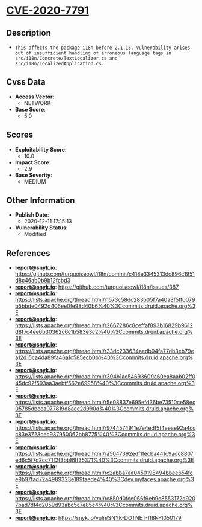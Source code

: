 
# [CVE-2020-7791](https://github.com/turquoiseowl/i18n/commit/c418e3345313dc896c1951d8c46ab0b9b12fcbd3)

## Description

- `This affects the package i18n before 2.1.15. Vulnerability arises out of insufficient handling of erroneous language tags in src/i18n/Concrete/TextLocalizer.cs and src/i18n/LocalizedApplication.cs.`

## Cvss Data

- **Access Vector**:
  - NETWORK
- **Base Score**:
  - 5.0

## Scores

- **Exploitability Score**:
  - 10.0
- **Impact Score**:
  - 2.9
- **Base Severity**:
  - MEDIUM

## Other Information

- **Publish Date**:
  - 2020-12-11 17:15:13
- **Vulnerability Status**:
  - Modified

## References

- **report@snyk.io**: https://github.com/turquoiseowl/i18n/commit/c418e3345313dc896c1951d8c46ab0b9b12fcbd3
- **report@snyk.io**: https://github.com/turquoiseowl/i18n/issues/387
- **report@snyk.io**: https://lists.apache.org/thread.html/r1573c58dc283b05f7a40a3f5ff0079b5bbde0492d406ee0fe98d40b6%40%3Ccommits.druid.apache.org%3E
- **report@snyk.io**: https://lists.apache.org/thread.html/r2667286c8ceffaf893b16829b9612d8f7c4ee6b30362c6c1b583e3c2%40%3Ccommits.druid.apache.org%3E
- **report@snyk.io**: https://lists.apache.org/thread.html/r33dc233634aedb04fa77db3eb79ea12d15ca4da89fa46a1c585ecb0b%40%3Ccommits.druid.apache.org%3E
- **report@snyk.io**: https://lists.apache.org/thread.html/r394b1ae54693609a60ea8aab02ff045dc92f593aa3aebff562e69958%40%3Ccommits.druid.apache.org%3E
- **report@snyk.io**: https://lists.apache.org/thread.html/r5e08837e695efd36be73510ce58ec05785dbcea077819d8acc2d990d%40%3Ccommits.druid.apache.org%3E
- **report@snyk.io**: https://lists.apache.org/thread.html/r9744574911e7e4edf5f4eeae92a4ccc83e3723cec937950062bb8775%40%3Ccommits.druid.apache.org%3E
- **report@snyk.io**: https://lists.apache.org/thread.html/ra5047392edf1fecba441c9adc8807ed6c5f7d2cc71f2f3bb89f35371%40%3Ccommits.druid.apache.org%3E
- **report@snyk.io**: https://lists.apache.org/thread.html/rc2abba7aa0450198494bbee654fce9b97fad72a4989323e189faede4%40%3Cdev.myfaces.apache.org%3E
- **report@snyk.io**: https://lists.apache.org/thread.html/rc850d0fce066f9eb9e8553172d9207bad7df4d2059d93abc5c7e85c4%40%3Ccommits.druid.apache.org%3E
- **report@snyk.io**: https://snyk.io/vuln/SNYK-DOTNET-I18N-1050179
